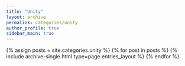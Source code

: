 ```yaml
---
title: "Unity"
layout: archive
permalink: categories/unity
author_profile: true
sidebar_main: true
---
```


{% assign posts = site.categories.unity %}
{% for post in posts %} {% include archive-single.html type=page.entries_layout %} {% endfor %}
